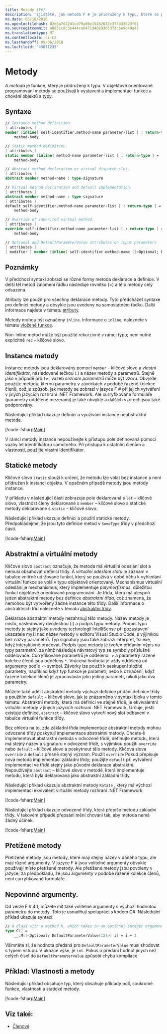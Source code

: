 ```yaml
---
title: Metody (F#)
description: 'Zjistěte, jak metoda F # je přidružený k typu, které se používají k vystavení a implementaci funkce a chování objektů a typy funkce.'
ms.date: 05/16/2016
ms.openlocfilehash: 02d5a7d22d1ce79a06e15462637c373b33623f61
ms.sourcegitcommit: a885cc8c3e444ca6471348893d5373c6e9e49a47
ms.translationtype: MT
ms.contentlocale: cs-CZ
ms.lasthandoff: 09/06/2018
ms.locfileid: "43871235"
---
```

# <a name="methods"></a>Metody

A *metoda* je funkce, který je přidružený k typu. V objektově orientované programování metody se používají k vystavení a implementaci funkce a chování objektů a typy.

## <a name="syntax"></a>Syntaxe

```fsharp
// Instance method definition.
[ attributes ]
member [inline] self-identifier.method-name parameter-list [ : return-type ] =
    method-body

// Static method definition.
[ attributes ]
static member [inline] method-name parameter-list [ : return-type ] =
    method-body

// Abstract method declaration or virtual dispatch slot.
[ attributes ]
abstract member method-name : type-signature

// Virtual method declaration and default implementation.
[ attributes ]
abstract member method-name : type-signature
[ attributes ]
default self-identifier.method-name parameter-list [ : return-type ] =
    method-body

// Override of inherited virtual method.
[ attributes ]
override self-identifier.method-name parameter-list [ : return-type ] =
    method-body

// Optional and DefaultParameterValue attributes on input parameters
[ attributes ]
[ modifier ] member [inline] self-identifier.method-name ([<Optional; DefaultParameterValue( default-value )>] input) [ : return-type ]
```

## <a name="remarks"></a>Poznámky

V předchozí syntaxi zobrazí se různé formy metoda deklarace a definice. V delší těl metod zalomení řádku následuje rovnítko (=) a tělo metody celý odsazena.

Atributy lze použít pro všechny deklarace metody. Tyto předcházet syntaxe pro definici metody a obvykle jsou uvedeny na samostatném řádku. Další informace najdete v tématu [atributy](../attributes.md).

Metody mohou být označeny `inline`. Informace o `inline`, naleznete v tématu [vložené funkce](../functions/inline-functions.md).

Non-inline metod může být použité rekurzivně v rámci typu; není nutné explicitně `rec` – klíčové slovo.

## <a name="instance-methods"></a>Instance metody

Instance metody jsou deklarovány pomocí `member` – klíčové slovo a *vlastní identifikátor*, následované tečkou (.) a název metody a parametrů. Stejně jako v případě pro `let` vazeb *seznam parametrů* může být vzoru. Obvykle použijte metodu, kterou parametry v závorkách v podobě řazené kolekce členů, což je způsob, jak metody se zobrazí v jazyce F # při jejich vytváření v jiných jazycích rozhraní .NET Framework. Ale curryfikované formuláře (parametry oddělené mezerami) je také obvyklé a dalších vzorech jsou také podporovány.

Následující příklad ukazuje definici a využívání instance neabstraktní metoda.

[!code-fsharp[Main](../../../../samples/snippets/fsharp/lang-ref-1/snippet3401.fs)]

V rámci metody instance nepoužívejte k přístupu pole definovaná pomocí vazby let identifikátoru samotného. Při přístupu k ostatním členům a vlastnosti, použijte vlastní identifikátor.

## <a name="static-methods"></a>Statické metody

Klíčové slovo `static` slouží k určení, že metodu lze volat bez instance a není přidružen k instanci objektu. V opačném případě metody jsou metody instance.

V příkladu v následující části zobrazuje pole deklarovaná s `let` – klíčové slovo, vlastnost členy deklarované s `member` – klíčové slovo a statické metody deklarované s `static` – klíčové slovo.

Následující příklad ukazuje definici a použití statické metody. Předpokládejme, že jsou tyto definice metod v `SomeType` třídy v předchozí části.

[!code-fsharp[Main](../../../../samples/snippets/fsharp/lang-ref-1/snippet3402.fs)]

## <a name="abstract-and-virtual-methods"></a>Abstraktní a virtuální metody

Klíčové slovo `abstract` označuje, že metoda má virtuální odeslání slot a nemusí obsahovat definici třídy. A *virtuální odeslání slotu* je záznam v tabulce vnitřně udržované funkcí, který se používá v době běhu k vyhledání virtuální funkce se volá v typu objektově orientovaný. Mechanismus virtuální odeslání je mechanismus, který implementuje *polymorfismus*, důležitou funkcí objektově orientované programování. Je třída, která má alespoň jeden abstraktní metody bez definice *abstraktní třída*, což znamená, že nemohou být vytvořeny žádné instance této třídy. Další informace o abstraktních tříd naleznete v tématu [abstraktní třídy](../abstract-classes.md).

Deklarace abstraktní metody nezahrnují tělo metody. Název metody je místo, následovaný dvojtečkou (:) a podpis typu metody. Podpis typu metody je stejný jako uvedeny technologií IntelliSense při pozastavení ukazatele myši nad název metody v editoru Visual Studio Code, s výjimkou bez názvy parametrů. Typ signatury jsou také zobrazí interpret, fsi.exe, když interaktivně pracovat. Podpis typu metody je tvořen přidáním výpis na typy parametrů, za nímž následuje návratový typ se symboly příslušné oddělovače. Curryfikované parametrů je odděleno `->` a parametry řazené kolekce členů jsou odděleny `*`. Vrácená hodnota je vždy oddělená od argumenty podle `->` symbol. Závorky lze použít k seskupení složité parametry, například když typ funkce je parametr, nebo k označení, když řazené kolekce členů je zpracováván jako jediný parametr, nikoli jako dva parametry.

Můžete také udělit abstraktní metody výchozí definice přidání definice třídy a použitím `default` – klíčové slovo, jak je znázorněno v syntaxi bloku v tomto tématu. Abstraktní metody, která má definici ve stejné třídě, je ekvivalentní virtuální metody v jiných jazycích rozhraní .NET Framework. Určuje, jestli existuje definice, `abstract` – klíčové slovo vytvoří nový slot odbavení v tabulce virtuální funkce třídy.

Bez ohledu na to, zda základní třída implementuje abstraktní metody mohou odvozené třídy poskytují implementace abstraktní metody. Chcete-li implementovat abstraktní metoda v odvozené třídě, definujte metodu, která má stejný název a signaturu v odvozené třídě, s výjimkou použití `override` nebo `default` – klíčové slovo a poskytnout tělo metody. Klíčová slova `override` a `default` přesně stejný význam. Použít `override` Pokud přepisuje nová metoda implementaci základní třídy; použijte `default` při vytváření implementaci ve třídě stejný jako původní deklarace abstraktní. Nepoužívejte `abstract` – klíčové slovo v metodě, která implementuje metodu, která byla deklarovaná jako abstraktní základní třídy.

Následující příklad ukazuje abstraktní metody `Rotate` , který má výchozí implementaci ekvivalent virtuální metody rozhraní .NET Framework.

[!code-fsharp[Main](../../../../samples/snippets/fsharp/lang-ref-1/snippet3403.fs)]

Následující příklad ukazuje odvozené třídy, která přepíše metodu základní třídy. V takovém případě přepsání mění chování tak, aby metoda nemá žádný účinek.

[!code-fsharp[Main](../../../../samples/snippets/fsharp/lang-ref-1/snippet3404.fs)]

## <a name="overloaded-methods"></a>Přetížené metody

Přetížené metody jsou metody, které mají stejný název v daného typu, ale mají různé argumenty. V jazyce F # jsou volitelné argumenty obvykle používají místo přetížené metody. Ale přetížené metody jsou povoleny v jazyce, za předpokladu, že jsou argumenty v podobě řazené kolekce členů, není curryfikované formuláře.

## <a name="optional-arguments"></a>Nepovinné argumenty.

Od verze F # 4.1, můžete mít také volitelné argumenty s výchozí hodnotou parametru do metody.  Toto je usnadňují spolupráci s kódem C#.  Následující příklad ukazuje syntaxi:

```fsharp
// A class with a method M, which takes in an optional integer argument.
type C() =
    __.M([<Optional; DefaultParameterValue(12)>] i) = i + 1
```

Všimněte si, že hodnota předaná pro `DefaultParameterValue` musí shodovat s typem vstupu.  V ukázce výše, je `int`.  Pokus o předání hodnot jiných než celých čísel do `DefaultParameterValue` způsobí chybu kompilace.

## <a name="example-properties-and-methods"></a>Příklad: Vlastnosti a metody

Následující příklad obsahuje typ, který obsahuje příklady polí, soukromé funkce, vlastnosti a statické metody.

[!code-fsharp[Main](../../../../samples/snippets/fsharp/lang-ref-1/snippet3406.fs)]

## <a name="see-also"></a>Viz také:

- [Členové](index.md)
